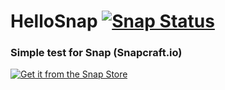 # HelloSnap [![Snap Status](https://build.snapcraft.io/badge/ConvexPolygon/HelloSnap.svg)](https://build.snapcraft.io/user/ConvexPolygon/HelloSnap)
### Simple test for Snap (Snapcraft.io)
[![Get it from the Snap Store](https://snapcraft.io/static/images/badges/en/snap-store-white.svg)](https://snapcraft.io/pyhellosnap)
